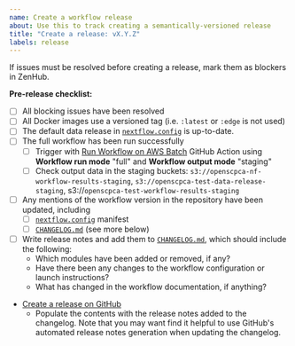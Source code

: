 ```yaml
---
name: Create a workflow release
about: Use this to track creating a semantically-versioned release
title: "Create a release: vX.Y.Z"
labels: release
---
```


If issues must be resolved before creating a release, mark them as blockers in ZenHub.

**Pre-release checklist:**

- [ ] All blocking issues have been resolved
- [ ] All Docker images use a versioned tag (i.e. `:latest` or `:edge` is not used)
- [ ] The default data release in [`nextflow.config`](https://github.com/AlexsLemonade/OpenScPCA-nf/blob/main/nextflow.config) is up-to-date.
- [ ] The full workflow has been run successfully
  - [ ] Trigger with [Run Workflow on AWS Batch](https://github.com/AlexsLemonade/OpenScPCA-nf/actions/workflows/run-batch.yml) GitHub Action using **Workflow run mode** "full" and **Workflow output mode** "staging"
  - [ ] Check output data in the staging buckets: `s3://openscpca-nf-workflow-results-staging`, `s3://openscpca-test-data-release-staging`, s3://`openscpca-test-workflow-results-staging`
- [ ] Any mentions of the workflow version in the repository have been updated, including
  -  [ ] [`nextflow.config`](https://github.com/AlexsLemonade/OpenScPCA-nf/blob/main/nextflow.config) manifest
  -  [ ] [`CHANGELOG.md`](https://github.com/AlexsLemonade/OpenScPCA-nf/blob/main/CHANGELOG.md) (see more below)
- [ ] Write release notes and add them to [`CHANGELOG.md`](https://github.com/AlexsLemonade/OpenScPCA-nf/blob/main/CHANGELOG.md), which should include the following:
  - Which modules have been added or removed, if any?
  - Have there been any changes to the workflow configuration or launch instructions?
  - What has changed in the workflow documentation, if anything?
- [Create a release on GitHub](https://github.com/AlexsLemonade/OpenScPCA-nf/releases/new)
  - Populate the contents with the release notes added to the changelog. Note that you may want find it helpful to use GitHub's automated release notes generation when updating the changelog.
